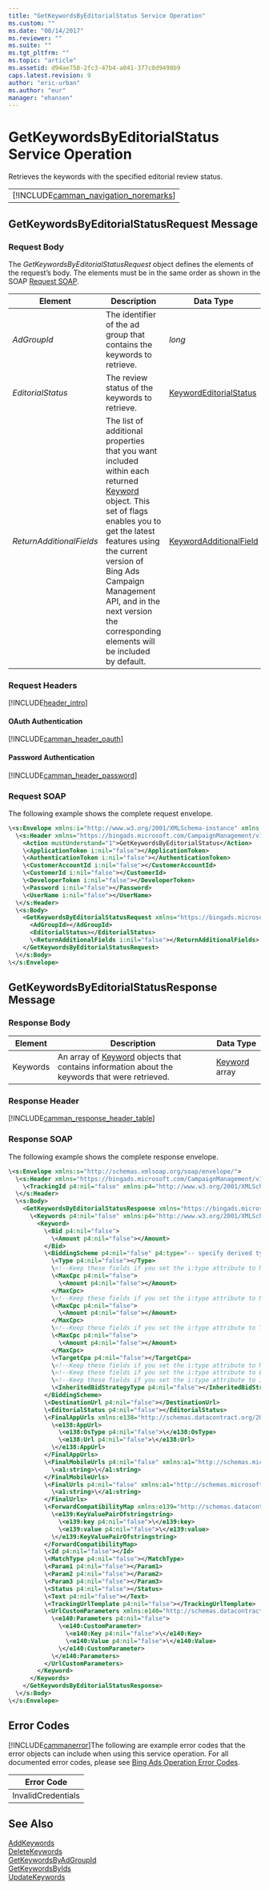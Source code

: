 ```yaml
---
title: "GetKeywordsByEditorialStatus Service Operation"
ms.custom: ""
ms.date: "08/14/2017"
ms.reviewer: ""
ms.suite: ""
ms.tgt_pltfrm: ""
ms.topic: "article"
ms.assetid: d94ae758-2fc3-47b4-a041-377c0d9498b9
caps.latest.revision: 9
author: "eric-urban"
ms.author: "eur"
manager: "ehansen"
---
```

# GetKeywordsByEditorialStatus Service Operation
Retrieves the keywords with the specified editorial review status.

||
|-|
|[!INCLUDE[camman_navigation_noremarks](../campaign-api/includes/camman-navigation-noremarks.md)]|

## <a name="request"></a>GetKeywordsByEditorialStatusRequest Message

### Request Body
The *GetKeywordsByEditorialStatusRequest* object defines the elements of the request’s body. The elements must be in the same order as shown in the SOAP [Request SOAP](#request_soap).

|Element|Description|Data Type|Required|
|-----------|---------------|-------------|-------------|
|*AdGroupId*|The identifier of the ad group that contains the keywords to retrieve.|*long*|Required|
|*EditorialStatus*|The review status of the keywords to retrieve.|[KeywordEditorialStatus](../campaign-api/keywordeditorialstatus-value-set.md)|Required|
|*ReturnAdditionalFields*|The list of additional properties that you want included within each returned [Keyword](../campaign-api/keyword-data-object.md) object. This set of flags enables you to get the latest features using the current version of Bing Ads Campaign Management API, and in the next version the corresponding elements will be included by default.|[KeywordAdditionalField](../campaign-api/keywordadditionalfield-value-set.md)|Optional|

### Request Headers
[!INCLUDE[header_intro](../campaign-api/includes/header-intro.md)]
#### OAuth Authentication
[!INCLUDE[camman_header_oauth](../campaign-api/includes/camman-header-oauth.md)]
#### Password Authentication
[!INCLUDE[camman_header_password](../campaign-api/includes/camman-header-password.md)]
### <a name="request_soap"></a>Request SOAP
The following example shows the complete request envelope.

```xml
\<s:Envelope xmlns:i="http://www.w3.org/2001/XMLSchema-instance" xmlns:s="http://schemas.xmlsoap.org/soap/envelope/">
  \<s:Header xmlns="https://bingads.microsoft.com/CampaignManagement/v11">
    <Action mustUnderstand="1">GetKeywordsByEditorialStatus</Action>
    \<ApplicationToken i:nil="false"></ApplicationToken>
    \<AuthenticationToken i:nil="false"></AuthenticationToken>
    \<CustomerAccountId i:nil="false"></CustomerAccountId>
    \<CustomerId i:nil="false"></CustomerId>
    \<DeveloperToken i:nil="false"></DeveloperToken>
    \<Password i:nil="false"></Password>
    \<UserName i:nil="false"></UserName>
  \</s:Header>
  \<s:Body>
    <GetKeywordsByEditorialStatusRequest xmlns="https://bingads.microsoft.com/CampaignManagement/v11">
      <AdGroupId></AdGroupId>
      <EditorialStatus></EditorialStatus>
      \<ReturnAdditionalFields i:nil="false"></ReturnAdditionalFields>
    </GetKeywordsByEditorialStatusRequest>
  \</s:Body>
\</s:Envelope>
```

## <a name="response"></a>GetKeywordsByEditorialStatusResponse Message

### <a name="Body_Elements"></a>Response Body

|Element|Description|Data Type|
|-----------|---------------|-------------|
|Keywords|An array of [Keyword](../campaign-api/keyword-data-object.md) objects that contains information about the keywords that were retrieved.|[Keyword](../campaign-api/keyword-data-object.md) array|

### <a name="Header_Elements"></a>Response Header
[!INCLUDE[camman_response_header_table](../campaign-api/includes/camman-response-header-table.md)]
### Response SOAP
The following example shows the complete response envelope.

```xml
\<s:Envelope xmlns:s="http://schemas.xmlsoap.org/soap/envelope/">
  \<s:Header xmlns="https://bingads.microsoft.com/CampaignManagement/v11">
    \<TrackingId p4:nil="false" xmlns:p4="http://www.w3.org/2001/XMLSchema-instance"></TrackingId>
  \</s:Header>
  \<s:Body>
    <GetKeywordsByEditorialStatusResponse xmlns="https://bingads.microsoft.com/CampaignManagement/v11">
      \<Keywords p4:nil="false" xmlns:p4="http://www.w3.org/2001/XMLSchema-instance">
        <Keyword>
          \<Bid p4:nil="false">
            \<Amount p4:nil="false"></Amount>
          </Bid>
          \<BiddingScheme p4:nil="false" p4:type="-- specify derived type here with the appropriate prefix --">
            \<Type p4:nil="false"></Type>
            \<!--Keep these fields if you set the i:type attribute to MaxClicksBiddingScheme-->
            \<MaxCpc p4:nil="false">
              \<Amount p4:nil="false"></Amount>
            </MaxCpc>
            \<!--Keep these fields if you set the i:type attribute to MaxConversionsBiddingScheme-->
            \<MaxCpc p4:nil="false">
              \<Amount p4:nil="false"></Amount>
            </MaxCpc>
            \<!--Keep these fields if you set the i:type attribute to TargetCpaBiddingScheme-->
            \<MaxCpc p4:nil="false">
              \<Amount p4:nil="false"></Amount>
            </MaxCpc>
            \<TargetCpa p4:nil="false"></TargetCpa>
            \<!--Keep these fields if you set the i:type attribute to ManualCpcBiddingScheme-->
            \<!--Keep these fields if you set the i:type attribute to EnhancedCpcBiddingScheme-->
            \<!--Keep these fields if you set the i:type attribute to InheritFromParentBiddingScheme-->
            \<InheritedBidStrategyType p4:nil="false"></InheritedBidStrategyType>
          </BiddingScheme>
          \<DestinationUrl p4:nil="false"></DestinationUrl>
          \<EditorialStatus p4:nil="false"></EditorialStatus>
          \<FinalAppUrls xmlns:e138="http://schemas.datacontract.org/2004/07/Microsoft.AdCenter.Advertiser.CampaignManagement.Api.DataContracts.V11" p4:nil="false">
            \<e138:AppUrl>
              \<e138:OsType p4:nil="false">\</e138:OsType>
              \<e138:Url p4:nil="false">\</e138:Url>
            \</e138:AppUrl>
          </FinalAppUrls>
          \<FinalMobileUrls p4:nil="false" xmlns:a1="http://schemas.microsoft.com/2003/10/Serialization/Arrays">
            \<a1:string>\</a1:string>
          </FinalMobileUrls>
          \<FinalUrls p4:nil="false" xmlns:a1="http://schemas.microsoft.com/2003/10/Serialization/Arrays">
            \<a1:string>\</a1:string>
          </FinalUrls>
          \<ForwardCompatibilityMap xmlns:e139="http://schemas.datacontract.org/2004/07/System.Collections.Generic" p4:nil="false">
            \<e139:KeyValuePairOfstringstring>
              \<e139:key p4:nil="false">\</e139:key>
              \<e139:value p4:nil="false">\</e139:value>
            \</e139:KeyValuePairOfstringstring>
          </ForwardCompatibilityMap>
          \<Id p4:nil="false"></Id>
          \<MatchType p4:nil="false"></MatchType>
          \<Param1 p4:nil="false"></Param1>
          \<Param2 p4:nil="false"></Param2>
          \<Param3 p4:nil="false"></Param3>
          \<Status p4:nil="false"></Status>
          \<Text p4:nil="false"></Text>
          \<TrackingUrlTemplate p4:nil="false"></TrackingUrlTemplate>
          \<UrlCustomParameters xmlns:e140="http://schemas.datacontract.org/2004/07/Microsoft.AdCenter.Advertiser.CampaignManagement.Api.DataContracts.V11" p4:nil="false">
            \<e140:Parameters p4:nil="false">
              \<e140:CustomParameter>
                \<e140:Key p4:nil="false">\</e140:Key>
                \<e140:Value p4:nil="false">\</e140:Value>
              \</e140:CustomParameter>
            \</e140:Parameters>
          </UrlCustomParameters>
        </Keyword>
      </Keywords>
    </GetKeywordsByEditorialStatusResponse>
  \</s:Body>
\</s:Envelope>
```

## <a name="errors"></a>Error Codes
[!INCLUDE[cammanerror](../campaign-api/includes/cammanerror.md)]The following are example  error codes that the error objects can include when using this service operation. For all documented error codes, please see [Bing Ads Operation Error Codes](http://go.microsoft.com/fwlink/?LinkId=511884).

|Error Code|
|--------------|
|InvalidCredentials|

## See Also
[AddKeywords](../campaign-api/addkeywords-service-operation.md)  
[DeleteKeywords](../campaign-api/deletekeywords-service-operation.md)  
[GetKeywordsByAdGroupId](../campaign-api/getkeywordsbyadgroupid-service-operation.md)  
[GetKeywordsByIds](../campaign-api/getkeywordsbyids-service-operation.md)  
[UpdateKeywords](../campaign-api/updatekeywords-service-operation.md)  

